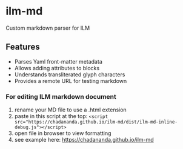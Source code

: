 # ilm-md
Custom markdown parser for ILM

## Features

* Parses Yaml front-matter metadata
* Allows adding attributes to blocks
* Understands transliterated glyph characters
* Provides a remote URL for testing markdown


### For editing ILM markdown document

  1. rename your MD file to use a .html extension
  2. paste in this script at the top:
     `<script src="https://chadananda.github.io/ilm-md/dist/ilm-md-inline-debug.js"></script>`
  3. open file in browser to view formatting  
  4. see example here: https://chadananda.github.io/ilm-md


